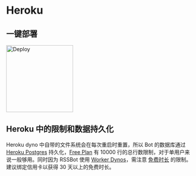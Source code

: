 # Heroku

## 一键部署

<p>
<a href="https://www.heroku.com/deploy?template=https://github.com/fengkx/NodeRSSBot/tree/master">
  <img width=180 src="https://www.herokucdn.com/deploy/button.svg" alt="Deploy">
</a>
</p>

## Heroku 中的限制和数据持久化

Heroku dyno 中自带的文件系统会在每次重启时重置，所以 Bot 的数据库通过 [Heroku Postgres](https://devcenter.heroku.com/articles/heroku-postgresql) 持久化，[Free Plan](https://elements.heroku.com/addons/heroku-postgresql) 有 10000 行的总行数限制，对于单用户来说一般够用。同时因为 RSSBot 使用 [Worker Dynos](https://devcenter.heroku.com/articles/background-jobs-queueing)，需注意 [免费时长](https://devcenter.heroku.com/articles/free-dyno-hours) 的限制。建议绑定信用卡以获得 30 天以上的免费时长。
